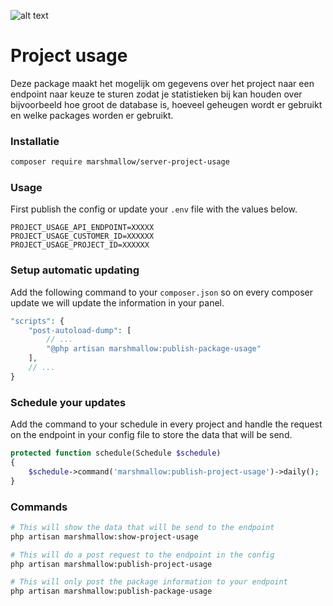 ![alt text](https://cdn.marshmallow-office.com/media/images/logo/marshmallow.transparent.red.png "marshmallow.")

# Project usage
Deze package maakt het mogelijk om gegevens over het project naar een endpoint naar keuze te sturen zodat je statistieken bij kan houden over bijvoorbeeld hoe groot de database is, hoeveel geheugen wordt er gebruikt en welke packages worden er gebruikt.

### Installatie
```bash
composer require marshmallow/server-project-usage
```

### Usage
First publish the config or update your `.env` file with the values below.
```
PROJECT_USAGE_API_ENDPOINT=XXXXX
PROJECT_USAGE_CUSTOMER_ID=XXXXXX
PROJECT_USAGE_PROJECT_ID=XXXXXX
```

### Setup automatic updating
Add the following command to your `composer.json` so on every composer update we will update the information in your panel.

```php
"scripts": {
    "post-autoload-dump": [
        // ...
        "@php artisan marshmallow:publish-package-usage"
    ],
    // ...
}
```

### Schedule your updates
Add the command to your schedule in every project and handle the request on the endpoint in your config file to store the data that will be send.
```php
protected function schedule(Schedule $schedule)
{
    $schedule->command('marshmallow:publish-project-usage')->daily();
}
```

### Commands
```bash
# This will show the data that will be send to the endpoint
php artisan marshmallow:show-project-usage
```

```bash
# This will do a post request to the endpoint in the config
php artisan marshmallow:publish-project-usage
```

```bash
# This will only post the package information to your endpoint
php artisan marshmallow:publish-package-usage
```
